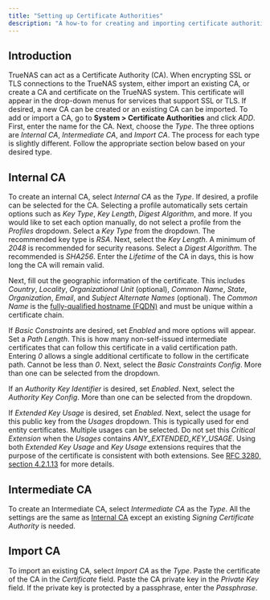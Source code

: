 ```yaml
---
title: "Setting up Certificate Authorities"
description: "A how-to for creating and importing certificate authorities (CAs) in TrueNAS."
---
```


## Introduction

TrueNAS can act as a Certificate Authority (CA). When encrypting SSL or TLS
connections to the TrueNAS system, either import an existing CA, or
create a CA and certificate on the TrueNAS system. This certificate will appear
in the drop-down menus for services that support SSL or TLS. If desired, a new
CA can be created or an existing CA can be imported. To
add or import a CA, go to **System > Certificate Authorities** and click *ADD*. First,
enter the name for the CA. Next, choose the *Type*. The three options are
*Internal CA*, *Intermediate CA*, and *Import CA*. The process for
each type is slightly different. Follow the appropriate section below
based on your desired type.

## Internal CA

To create an internal CA, select *Internal CA* as the *Type*. If desired, a
profile can be selected for the CA. Selecting a profile
automatically sets certain options such as *Key Type*, *Key Length*, *Digest
Algorithm*, and more. If you would like to set each option manually, do not
select a profile from the *Profiles* dropdown. Select a *Key Type* from the
dropdown. The recommended key type is *RSA*. Next, select the *Key Length*. A
minimum of *2048* is recommended for security reasons. Select a *Digest
Algorithm*. The recommended is *SHA256*. Enter the *Lifetime* of the CA
in days, this is how long the CA will remain valid.

Next, fill out the geographic information of the certificate. This includes 
*Country*, *Locality*, *Organizational Unit* (optional), *Common Name*, *State*,
*Organization*, *Email*, and *Subject Alternate Names* (optional). The *Common
Name* is the [fully-qualified hostname (FQDN)](https://kb.iu.edu/d/aiuv) and
must be unique within a certificate chain.

If *Basic Constraints* are desired, set *Enabled* and more options will appear.
Set a *Path Length*. This is how many non-self-issued intermediate certificates
that can follow this certificate in a valid certification path. Entering *0*
allows a single additional certificate to follow in the certificate path.
Cannot be less than *0*. Next, select the *Basic Constraints Config*. More than
one can be selected from the dropdown.

If an *Authority Key Identifier* is desired, set *Enabled*. Next, select the
*Authority Key Config*. More than one can be selected from the dropdown.

If *Extended Key Usage* is desired, set *Enabled*. Next, select the usage for
this public key from the *Usages* dropdown. This is typically used for end
entity certificates. Multiple usages can be selected. Do not set this
*Critical Extension* when the *Usages* contains *ANY_EXTENDED_KEY_USAGE*.
Using both *Extended Key Usage* and *Key Usage* extensions requires that the
purpose of the certificate is consistent with both extensions. See
[RFC 3280, section 4.2.1.13](https://www.ietf.org/rfc/rfc3280.txt) for more
details.

## Intermediate CA

To create an Intermediate CA, select *Intermediate CA* as the *Type*. All the
settings are the same as [Internal CA](#internal-ca) except an existing
*Signing Certificate Authority* is needed.

## Import CA

To import an existing CA, select *Import CA* as the *Type*. Paste the
certificate of the CA in the *Certificate* field. Paste the CA
private key in the *Private Key* field. If the private key is protected by a
passphrase, enter the *Passphrase*.
